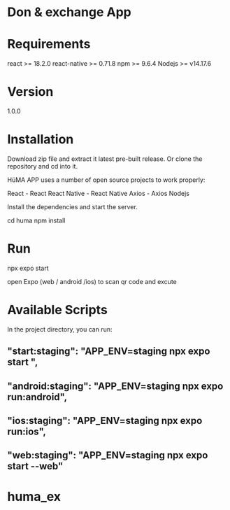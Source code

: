 # Don & exchange  App

# Requirements 
react >= 18.2.0
react-native >= 0.71.8
npm >= 9.6.4
Nodejs >=  v14.17.6

# Version
1.0.0

# Installation
Download zip file and extract it latest pre-built release. Or clone the repository and cd into it.

HüMA APP uses a number of open source projects to work properly:

React - React
React Native - React Native
Axios - Axios
Nodejs 

Install the dependencies and start the server.

cd huma
npm install

# Run
npx expo start

open Expo (web / android /ios) to scan qr code and excute

# Available Scripts
In the project directory, you can run:
 ## "start:staging": "APP_ENV=staging npx  expo start ",
 ## "android:staging": "APP_ENV=staging npx expo run:android",
 ## "ios:staging": "APP_ENV=staging npx expo run:ios",
 ## "web:staging": "APP_ENV=staging npx expo start --web"

 
# huma_ex

